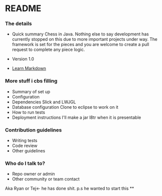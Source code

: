 # README #



### The details ###

* Quick summary
Chess in Java. Nothing else to say 
development has currently stopped on this due to more important projects under way. The framework is set 
for the pieces and you are welcome to create a pull request to complete any piece logic. 
 
* Version
1.0
* [Learn Markdown](https://bitbucket.org/tutorials/markdowndemo)

### More stuff i cbs filling ###

* Summary of set up
* Configuration
* Dependencies
Slick and LWJGL
* Database configuration
Clone to eclipse to work on it
* How to run tests
* Deployment instructions
I'll make a jar l8tr when it is presentable

### Contribution guidelines ###

* Writing tests
* Code review
* Other guidelines

### Who do I talk to? ###

* Repo owner or admin
* Other community or team contact

Aka Ryan or Tej<- he has done shit. p.s he wanted to start this
**
